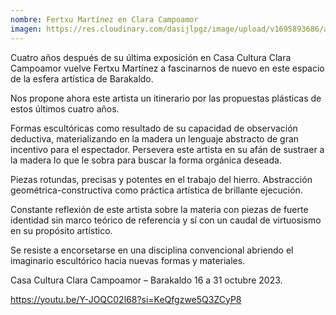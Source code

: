 ```yaml
---
nombre: Fertxu Martínez en Clara Campoamor
imagen: https://res.cloudinary.com/dasijlpgz/image/upload/v1695893686/artistas/Fertxu%20Mart%C3%ADnez%20-%20Clara%20Campoamor/230928_Invitaci%C3%B3n_expo_Fertxu2.png
---
```

Cuatro años después de su última exposición en Casa Cultura Clara Campoamor vuelve Fertxu Martínez a fascinarnos de nuevo en este espacio de la esfera artística de Barakaldo.

Nos propone ahora este artista un itinerario por las propuestas plásticas de estos últimos cuatro años.

Formas escultóricas como resultado de su capacidad de observación deductiva, materializando en la madera un lenguaje abstracto de gran incentivo para el espectador. Persevera este artista en su afán de sustraer a la madera lo que le sobra para buscar la forma orgánica deseada.

Piezas rotundas, precisas y potentes en el trabajo del hierro. Abstracción geométrica-constructiva como práctica artística de brillante ejecución.

Constante reflexión de este artista sobre la materia con piezas de fuerte identidad sin marco teórico de referencia y sí con un caudal de virtuosismo en su propósito artístico.

Se resiste a encorsetarse en una disciplina convencional abriendo el imaginario escultórico hacia nuevas formas y materiales.

Casa Cultura Clara Campoamor – Barakaldo 16 a 31 octubre 2023.

https://youtu.be/Y-JOQC02l68?si=KeQfgzwe5Q3ZCyP8